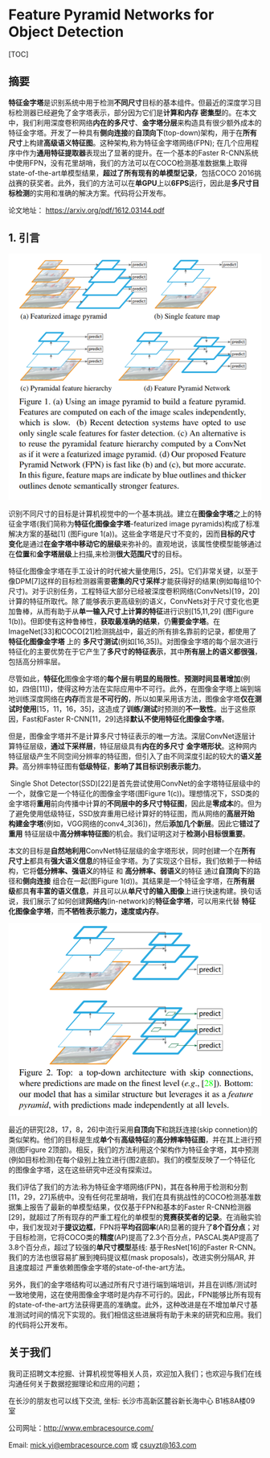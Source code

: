 # Feature Pyramid Networks for Object Detection

[TOC]

## 摘要

​        **特征金字塔**是识别系统中用于检测**不同尺寸**目标的基本组件。但最近的深度学习目标检测器已经避免了金字塔表示，部分因为它们是**计算和内存** **密集型**的。在本文中，我们利用深度卷积网络**内在的多尺寸**、**金字塔分层**来构造具有很少额外成本的特征金字塔。开发了一种具有**侧向连接**的**自顶向下**(top-down)架构，用于在**所有尺寸**上构建**高级语义特征图**。这种架构,称为特征金字塔网络(FPN); 在几个应用程序中作为**通用特征提取器**表现出了显著的提升。在一个基本的Faster R-CNN系统中使用FPN，没有花里胡哨，我们的方法可以在COCO检测基准数据集上取得state-of-the-art单模型结果，**超过了所有现有的单模型记录**，包括COCO 2016挑战赛的获奖者。此外，我们的方法可以在**单GPU**上以**6FPS**运行，因此是**多尺寸目标检测**的实用和准确的解决方案。代码将公开发布。

论文地址： <https://arxiv.org/pdf/1612.03144.pdf>



## 1. 引言

![](pic/FPN-fig1.png)

​       识别不同尺寸的目标是计算机视觉中的一个基本挑战。建立在**图像金字塔**之上的特征金字塔(我们简称为**特征化图像金字塔**-featurized image pyramids)构成了标准解决方案的基础[1] (图Figure 1(a))。这些金字塔是尺寸不变的，因而**目标的尺寸变化**是通过**在金字塔中移动它的层级**来弥补的。直观地说，该属性使模型能够通过在**位置**和**金字塔层级**上扫描,来检测**很大范围尺寸**的目标。


​        特征化图像金字塔在手工设计的时代被大量使用[5，25]。它们非常关键，以至于像DPM[7]这样的目标检测器需要**密集的尺寸采样**才能获得好的结果(例如每组10个尺寸)。对于识别任务，工程特征大部分已经被深度卷积网络(ConvNets)[19，20]计算的特征所取代。除了能够表示更高级别的语义，ConvNets对于尺寸变化也更加鲁棒，从而有助于从**单一输入尺寸上计算的特征**进行识别[15,11,29] (图Figure 1(b))。但即使有这种鲁棒性，**获取最准确的结果**，仍**需要金字塔**。在ImageNet[33]和COCO[21]检测挑战中，最近的所有排名靠前的记录，都使用了**特征化图像金字塔** 上的 **多尺寸测试**(例如[16,35])。对图像金字塔的每个层次进行特征化的主要优势在于它产生了**多尺寸的特征表示**，其中**所有层上的语义都很强**，包括高分辨率层。

​       尽管如此，**特征化**图像金字塔的**每个层**有**明显的局限性**。**预测时间显著增加**(例如，四倍[11])，使得这种方法在实际应用中不可行。此外，在图像金字塔上端到端地训练深度网络在**内存**而言是**不可行的**，所以如果采用该方法，图像金字塔**仅在测试时使用**[15，11，16，35]，这造成了**训练/测试**时预测的**不一致性**。出于这些原因，Fast和Faster R-CNN[11，29]选择**默认不使用特征化图像金字塔**。

​        但是，图像金字塔并不是计算多尺寸特征表示的唯一方法。深层ConvNet逐层计算特征层级，**通过下采样层**，特征层级具有**内在的多尺寸** **金字塔形状**。这种网内特征层级产生不同空间分辨率的特征图，但引入了由不同深度引起的较大的**语义差异**。高分辨率特征图有**低级特征**，**影响了其目标识别表示能力**。

​       Single Shot Detector(SSD)[22]是首先尝试使用ConvNet的金字塔特征层级中的一个，就像它是一个特征化的图像金字塔(图Figure 1(c))。理想情况下，SSD类的金字塔将**重用**前向传播中计算的**不同层中的多尺寸特征图**，因此是**零成本**的。但为了避免使用低级特征，SSD放弃重用已经计算好的特征图，而从网络的**高层开始构建金字塔**(例如，VGG网络的conv4_3[36])，然后**添加几个新层**。因此它**错过了重用** 特征层级中**高分辨率特征图**的机会。我们证明这对于**检测小目标很重要**。

​        本文的目标是**自然地利用**ConvNet特征层级的金字塔形状，同时创建一个在**所有尺寸上**都具有**强大语义信息**的特征金字塔。为了实现这个目标，我们依赖于一种结构，它将**低分辨率、强语义**的特征 和 **高分辨率、弱语义**的特征 通过**自顶向下**的路径和**侧向连接** 组合在一起(图Figure 1(d))。其结果是一个特征金字塔，在**所有层级**都具**有丰富的语义信息**，并且可以从**单尺寸的输入图像**上进行快速构建。换句话说，我们展示了如何创建**网络内**(in-network)的**特征金字塔**，可以用来代替 **特征化图像金字塔**，而**不牺牲表示能力，速度或内存**。

![fig2](pic/FPN-fig2.png)

​        最近的研究[28，17，8，26]中流行采用**自顶向下**和跳跃连接(skip connetion)的类似架构。他们的目标是生成**单个**有**高级特征**的**高分辨率特征图**，并在其上进行预测(图Figure 2顶部)。相反，我们的方法利用这个架构作为特征金字塔，其中预测(例如目标检测)在每个级别上独立进行(图2底部)。我们的模型反映了一个特征化的图像金字塔，这在这些研究中还没有探索过。

​        我们评估了我们的方法:称为特征金字塔网络(FPN)，其在各种用于检测和分割[11，29，27]系统中。没有任何花里胡哨，我们在具有挑战性的COCO检测基准数据集上报告了最新的单模型结果，仅仅基于FPN和基本的Faster R-CNN检测器[29]，就超过了所有现存的严重工程化的单模型的**竞赛获奖者的记录**。在消融实验中，我们发现对于**提议边框**，FPN将**平均召回率**(AR)显著的提升了**8个百分点**；对于目标检测，它将COCO类的**精度**(AP)提高了2.3个百分点，PASCAL类AP提高了3.8个百分点，超过了较强的**单尺寸模型**基线: 基于ResNet[16]的Faster R-CNN。我们的方法也很容易扩展到掩码提议框(mask proposals)，改进实例分隔AR, 并且速度超过 严重依赖图像金字塔的state-of-the-art方法。

另外，我们的金字塔结构可以通过所有尺寸进行端到端培训，并且在训练/测试时一致地使用，这在使用图像金字塔时是内存不可行的。因此，FPN能够比所有现有的state-of-the-art方法获得更高的准确度。此外，这种改进是在不增加单尺寸基准测试时间的情况下实现的。我们相信这些进展将有助于未来的研究和应用。我们的代码将公开发布。



## 关于我们

我司正招聘文本挖掘、计算机视觉等相关人员，欢迎加入我们；也欢迎与我们在线沟通任何关于数据挖掘理论和应用的问题；

在长沙的朋友也可以线下交流, 坐标: 长沙市高新区麓谷新长海中心 B1栋8A楼09室

公司网址：http://www.embracesource.com/

Email: mick.yi@embracesource.com 或 csuyzt@163.com

